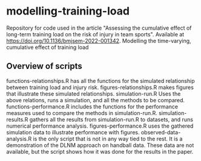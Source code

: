 # modelling-training-load
Repository for code used in the article "Assessing the cumulative effect of long-term training load on the risk of injury in team sports". 
Available at https://doi.org/10.1136/bmjsem-2022-001342. Modelling the time-varying, cumulative effect of training load

## Overview of scripts
functions-relationships.R has all the functions for the simulated relationship between training load and injury risk.
figures-relationships.R makes figures that illustrate these simulated relationships.
simulation-run.R Uses the above relations, runs a simulation, and all the methods to be compared.
functions-performance.R includes the functions for the performance measures used to compare the methods in simulation-run.R.
simulation-results.R gathers all the results from simulation-run.R to datasets, and runs numerical performance analysis.
figures-performance.R uses the gathered simulation data to illustrate performance with figures.
observed-data-analysis.R is the only script that is not in any way tied to the rest. 
It is a demonstration of the DLNM approach on handball data. These data are not available, but the script shows how it was done for the results in the paper.
